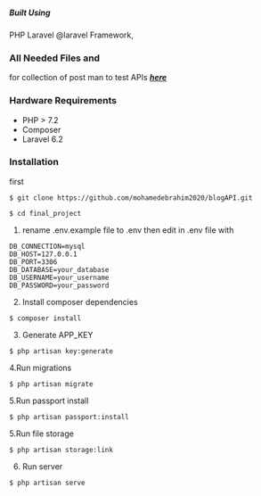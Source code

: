 
##### Built Using
 PHP
  Laravel
   @laravel Framework,
     
       
### All Needed Files and 


for collection of post man to test APIs
**_[here](https://www.postman.com/collections/4c12a00dc63e494f5056?fbclid=IwAR36M9DOwYtc_rknRu8ZsUTcrv7P9bZKKEByu06bfsbgNqw2NqS7Lkr2C0A)_**



### Hardware Requirements
-	PHP > 7.2
-   Composer
-	Laravel 6.2

### Installation
first
```
$ git clone https://github.com/mohamedebrahim2020/blogAPI.git
```
```
$ cd final_project
```

1. rename .env.example file to .env 
then edit in .env file with
```
DB_CONNECTION=mysql
DB_HOST=127.0.0.1
DB_PORT=3306
DB_DATABASE=your_database
DB_USERNAME=your_username
DB_PASSWORD=your_password
```
2. Install composer dependencies
```
$ composer install
```

3. Generate APP_KEY
```
$ php artisan key:generate
```
4.Run migrations
```
$ php artisan migrate
```
5.Run passport install
```
$ php artisan passport:install
```
5.Run file storage 
```
$ php artisan storage:link
```
6. Run server
```
$ php artisan serve
```


